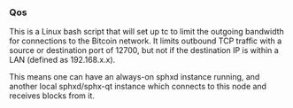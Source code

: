 ### Qos ###

This is a Linux bash script that will set up tc to limit the outgoing bandwidth for connections to the Bitcoin network. It limits outbound TCP traffic with a source or destination port of 12700, but not if the destination IP is within a LAN (defined as 192.168.x.x).

This means one can have an always-on sphxd instance running, and another local sphxd/sphx-qt instance which connects to this node and receives blocks from it.
